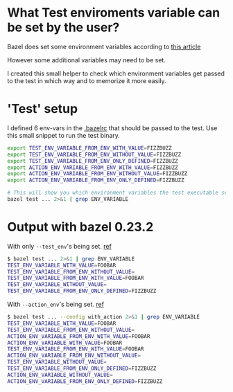 # What Test enviroments variable can be set by the user?

Bazel does set some environment variables according to [this article](https://docs.bazel.build/versions/master/test-encyclopedia.html#initial-conditions)

However some additional variables may need to be set.

I created this small helper to check which environment variables get passed to the test in which way and to  memorize it more easily.

# 'Test' setup

I defined 6 env-vars in the [.bazelrc](./.bazelrc) that should be passed to the test.
Use this small snippet to run the test binary.

```bash
export TEST_ENV_VARIABLE_FROM_ENV_WITH_VALUE=FIZZBUZZ
export TEST_ENV_VARIABLE_FROM_ENV_WITHOUT_VALUE=FIZZBUZZ
export TEST_ENV_VARIABLE_FROM_ENV_ONLY_DEFINED=FIZZBUZZ
export ACTION_ENV_VARIABLE_FROM_ENV_WITH_VALUE=FIZZBUZZ
export ACTION_ENV_VARIABLE_FROM_ENV_WITHOUT_VALUE=FIZZBUZZ
export ACTION_ENV_VARIABLE_FROM_ENV_ONLY_DEFINED=FIZZBUZZ

# This will show you which environment variables the test executable sees
bazel test ... 2>&1 | grep ENV_VARIABLE
```

# Output with bazel 0.23.2

With only `--test_env`'s being set. [ref](https://docs.bazel.build/versions/master/command-line-reference.html#flag--test_env)
```bash
$ bazel test ... 2>&1 | grep ENV_VARIABLE
TEST_ENV_VARIABLE_WITH_VALUE=FOOBAR
TEST_ENV_VARIABLE_FROM_ENV_WITHOUT_VALUE=
TEST_ENV_VARIABLE_FROM_ENV_WITH_VALUE=FOOBAR
TEST_ENV_VARIABLE_WITHOUT_VALUE=
TEST_ENV_VARIABLE_FROM_ENV_ONLY_DEFINED=FIZZBUZZ
```

With `--action_env`'s being set. [ref](https://docs.bazel.build/versions/master/command-line-reference.html#flag--action_env)
```bash
$ bazel test ... --config with_action 2>&1 | grep ENV_VARIABLE
TEST_ENV_VARIABLE_WITH_VALUE=FOOBAR
TEST_ENV_VARIABLE_FROM_ENV_WITHOUT_VALUE=
ACTION_ENV_VARIABLE_FROM_ENV_WITH_VALUE=FOOBAR
ACTION_ENV_VARIABLE_WITH_VALUE=FOOBAR
TEST_ENV_VARIABLE_FROM_ENV_WITH_VALUE=FOOBAR
ACTION_ENV_VARIABLE_FROM_ENV_WITHOUT_VALUE=
TEST_ENV_VARIABLE_WITHOUT_VALUE=
TEST_ENV_VARIABLE_FROM_ENV_ONLY_DEFINED=FIZZBUZZ
ACTION_ENV_VARIABLE_WITHOUT_VALUE=
ACTION_ENV_VARIABLE_FROM_ENV_ONLY_DEFINED=FIZZBUZZ
```
